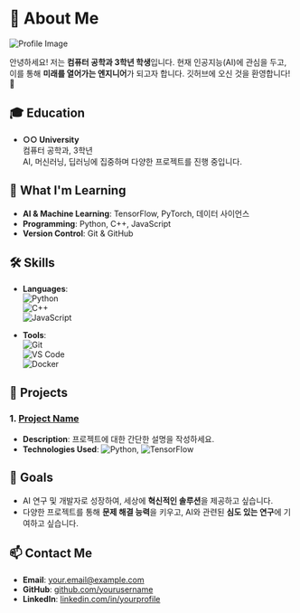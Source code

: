 # 🌟 About Me

![Profile Image](https://via.placeholder.com/150) <!-- 프로필 이미지 링크를 여기에 추가하세요 -->

안녕하세요! 저는 **컴퓨터 공학과 3학년 학생**입니다. 현재 인공지능(AI)에 관심을 두고, 이를 통해 **미래를 열어가는 엔지니어**가 되고자 합니다. 깃허브에 오신 것을 환영합니다! 🚀

## 🎓 Education
- **○○ University**  
  컴퓨터 공학과, 3학년  
  AI, 머신러닝, 딥러닝에 집중하며 다양한 프로젝트를 진행 중입니다.

## 🌱 What I'm Learning
- **AI & Machine Learning**: TensorFlow, PyTorch, 데이터 사이언스
- **Programming**: Python, C++, JavaScript
- **Version Control**: Git & GitHub

## 🛠️ Skills
- **Languages**:  
  ![Python](https://img.shields.io/badge/-Python-blue?logo=python&logoColor=white)  
  ![C++](https://img.shields.io/badge/-C++-00599C?logo=c%2B%2B&logoColor=white)  
  ![JavaScript](https://img.shields.io/badge/-JavaScript-F7DF1E?logo=javascript&logoColor=black)

- **Tools**:  
  ![Git](https://img.shields.io/badge/-Git-F05032?logo=git&logoColor=white)  
  ![VS Code](https://img.shields.io/badge/-VSCode-007ACC?logo=visual-studio-code&logoColor=white)  
  ![Docker](https://img.shields.io/badge/-Docker-2496ED?logo=docker&logoColor=white)

## 🚀 Projects
### 1. [Project Name](https://github.com/your-project-link)
- **Description**: 프로젝트에 대한 간단한 설명을 작성하세요.
- **Technologies Used**: ![Python](https://img.shields.io/badge/-Python-blue?logo=python&logoColor=white), ![TensorFlow](https://img.shields.io/badge/-TensorFlow-FF6F00?logo=tensorflow&logoColor=white)

## 🎯 Goals
- AI 연구 및 개발자로 성장하여, 세상에 **혁신적인 솔루션**을 제공하고 싶습니다.
- 다양한 프로젝트를 통해 **문제 해결 능력**을 키우고, AI와 관련된 **심도 있는 연구**에 기여하고 싶습니다.

## 📫 Contact Me
- **Email**: your.email@example.com
- **GitHub**: [github.com/yourusername](https://github.com/yourusername)
- **LinkedIn**: [linkedin.com/in/yourprofile](https://linkedin.com/in/yourprofile)
